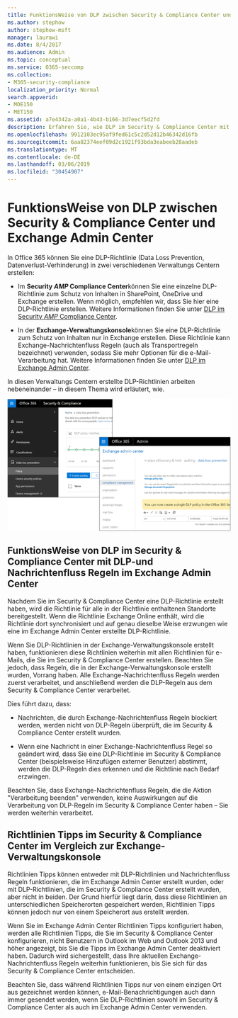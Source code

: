```yaml
---
title: FunktionsWeise von DLP zwischen Security & Compliance Center und Exchange Admin Center
ms.author: stephow
author: stephow-msft
manager: laurawi
ms.date: 8/4/2017
ms.audience: Admin
ms.topic: conceptual
ms.service: O365-seccomp
ms.collection:
- M365-security-compliance
localization_priority: Normal
search.appverid:
- MOE150
- MET150
ms.assetid: a7e4342a-a0a1-4b43-b166-3d7eecf5d2fd
description: Erfahren Sie, wie DLP im Security & Compliance Center mit DLP-und Nachrichtenfluss Regeln (Transportregeln) in der Exchange-Verwaltungskonsole arbeitet.
ms.openlocfilehash: 9912103ec95af9fed61c5c2d52d12b46342d16fb
ms.sourcegitcommit: 6aa82374eef09d2c1921f93bda3eabeeb28aadeb
ms.translationtype: MT
ms.contentlocale: de-DE
ms.lasthandoff: 03/06/2019
ms.locfileid: "30454907"
---
```

# <a name="how-dlp-works-between-the-security--compliance-center-and-exchange-admin-center"></a>FunktionsWeise von DLP zwischen Security & Compliance Center und Exchange Admin Center

In Office 365 können Sie eine DLP-Richtlinie (Data Loss Prevention, Datenverlust-Verhinderung) in zwei verschiedenen Verwaltungs Centern erstellen:
  
- Im **Security _AMP_ Compliance Center**können Sie eine einzelne DLP-Richtlinie zum Schutz von Inhalten in SharePoint, OneDrive und Exchange erstellen. Wenn möglich, empfehlen wir, dass Sie hier eine DLP-Richtlinie erstellen. Weitere Informationen finden Sie unter [DLP im Security _AMP_ Compliance Center](data-loss-prevention-policies.md).
    
- In der **Exchange-Verwaltungskonsole**können Sie eine DLP-Richtlinie zum Schutz von Inhalten nur in Exchange erstellen. Diese Richtlinie kann Exchange-Nachrichtenfluss Regeln (auch als Transportregeln bezeichnet) verwenden, sodass Sie mehr Optionen für die e-Mail-Verarbeitung hat. Weitere Informationen finden Sie unter [DLP im Exchange Admin Center](https://go.microsoft.com/fwlink/?linkid=852311).
    
In diesen Verwaltungs Centern erstellte DLP-Richtlinien arbeiten nebeneinander – in diesem Thema wird erläutert, wie.
  
![DLP-Seiten im Security and Compliance Center und Exchange Admin Center](media/d3eaa7e7-3b16-457b-bd9c-26707f7b584f.png)
  
## <a name="how-dlp-in-the-security--compliance-center-works-with-dlp-and-mail-flow-rules-in-the-exchange-admin-center"></a>FunktionsWeise von DLP im Security & Compliance Center mit DLP-und Nachrichtenfluss Regeln im Exchange Admin Center

Nachdem Sie im Security & Compliance Center eine DLP-Richtlinie erstellt haben, wird die Richtlinie für alle in der Richtlinie enthaltenen Standorte bereitgestellt. Wenn die Richtlinie Exchange Online enthält, wird die Richtlinie dort synchronisiert und auf genau dieselbe Weise erzwungen wie eine im Exchange Admin Center erstellte DLP-Richtlinie. 
  
Wenn Sie DLP-Richtlinien in der Exchange-Verwaltungskonsole erstellt haben, funktionieren diese Richtlinien weiterhin mit allen Richtlinien für e-Mails, die Sie im Security & Compliance Center erstellen. Beachten Sie jedoch, dass Regeln, die in der Exchange-Verwaltungskonsole erstellt wurden, Vorrang haben. Alle Exchange-Nachrichtenfluss Regeln werden zuerst verarbeitet, und anschließend werden die DLP-Regeln aus dem Security & Compliance Center verarbeitet.
  
Dies führt dazu, dass:
  
- Nachrichten, die durch Exchange-Nachrichtenfluss Regeln blockiert werden, werden nicht von DLP-Regeln überprüft, die im Security & Compliance Center erstellt wurden.
    
- Wenn eine Nachricht in einer Exchange-Nachrichtenfluss Regel so geändert wird, dass Sie eine DLP-Richtlinie im Security & Compliance Center (beispielsweise Hinzufügen externer Benutzer) abstimmt, werden die DLP-Regeln dies erkennen und die Richtlinie nach Bedarf erzwingen.
    
Beachten Sie, dass Exchange-Nachrichtenfluss Regeln, die die Aktion "Verarbeitung beenden" verwenden, keine Auswirkungen auf die Verarbeitung von DLP-Regeln im Security & Compliance Center haben – Sie werden weiterhin verarbeitet.
  
## <a name="policy-tips-in-the-security--compliance-center-vs-the-exchange-admin-center"></a>Richtlinien Tipps im Security & Compliance Center im Vergleich zur Exchange-Verwaltungskonsole

Richtlinien Tipps können entweder mit DLP-Richtlinien und Nachrichtenfluss Regeln funktionieren, die im Exchange Admin Center erstellt wurden, oder mit DLP-Richtlinien, die im Security & Compliance Center erstellt wurden, aber nicht in beiden. Der Grund hierfür liegt darin, dass diese Richtlinien an unterschiedlichen Speicherorten gespeichert werden, Richtlinien Tipps können jedoch nur von einem Speicherort aus erstellt werden.
  
Wenn Sie im Exchange Admin Center Richtlinien Tipps konfiguriert haben, werden alle Richtlinien Tipps, die Sie im Security & Compliance Center konfigurieren, nicht Benutzern in Outlook im Web und Outlook 2013 und höher angezeigt, bis Sie die Tipps im Exchange Admin Center deaktiviert haben. Dadurch wird sichergestellt, dass Ihre aktuellen Exchange-Nachrichtenfluss Regeln weiterhin funktionieren, bis Sie sich für das Security & Compliance Center entscheiden.
  
Beachten Sie, dass während Richtlinien Tipps nur von einem einzigen Ort aus gezeichnet werden können, e-Mail-Benachrichtigungen auch dann immer gesendet werden, wenn Sie DLP-Richtlinien sowohl im Security & Compliance Center als auch im Exchange Admin Center verwenden.
  

